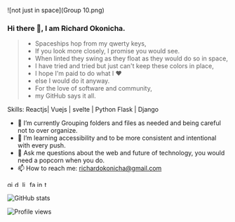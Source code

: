 
<!--
**konichar/konichar** is a ✨ _special_ ✨ repository because its `README.md` (this file) appears on your GitHub profile.
-->


![not just in space](Group 10.png)


### Hi there 👋, I am Richard Okonicha.

 > * Spaceships hop from my qwerty keys,
 > * If you look more closely, I promise you would see.
 > * When linted they swing as they float as they would do so in space,
 > * I have tried and tried but just can't keep these colors in place,
 > * I hope I'm paid to do what I ❤️ 
 > * else I would do it anyway.
 > * For the love of software and community, 
 > * my GitHub says it all.

Skills: Reactjs| Vuejs | svelte | Python Flask | Django 

- 🔭 I’m currently Grouping folders and files as needed and being careful not to over organize.
- 🌱 I’m learning accessibility and to be more consistent and intentional with every push.
- 💬 Ask me questions about the web and future of technology, you would need a popcorn when you do.
- 📫 How to reach me: richardokonicha@gmail.com 

[<img src='https://cdn.jsdelivr.net/npm/simple-icons@3.0.1/icons/github.svg' alt='github' height='13'>](https://github.com/konichar)  [<img src='https://cdn.jsdelivr.net/npm/simple-icons@3.0.1/icons/dev-dot-to.svg' alt='dev' height='13'>](https://dev.to/konichar)  [<img src='https://cdn.jsdelivr.net/npm/simple-icons@3.0.1/icons/linkedin.svg' alt='linkedin' height='13'>](https://www.linkedin.com/in/richardokonicha/)  [<img src='https://cdn.jsdelivr.net/npm/simple-icons@3.0.1/icons/facebook.svg' alt='facebook' height='13'>](https://www.facebook.com/richardokonicha)  [<img src='https://cdn.jsdelivr.net/npm/simple-icons@3.0.1/icons/instagram.svg' alt='instagram' height='13'>](https://www.instagram.com/r.e.e.c.h.e.e/)  [<img src='https://cdn.jsdelivr.net/npm/simple-icons@3.0.1/icons/twitter.svg' alt='twitter' height='13'>](https://twitter.com/konichar) 

![GitHub stats](https://github-readme-stats.vercel.app/api?username=konichar&show_icons=true)  

![Profile views](https://gpvc.arturio.dev/konichar)

